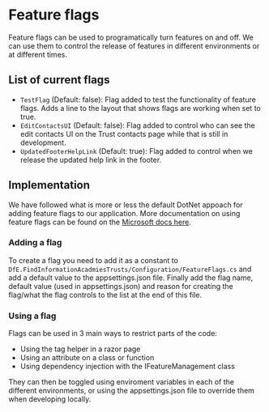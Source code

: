 # Feature flags

Feature flags can be used to programatically turn features on and off. We can use them to control the release of features in different environments or at different times.

## List of current flags

- `TestFlag` (Default: false): Flag added to test the functionality of feature flags. Adds a line to the layout that shows flags are working when set to true.
- `EditContactsUI` (Default: false): Flag added to control who can see the edit contacts UI on the Trust contacts page while that is still in development.
- `UpdatedFooterHelpLink` (Default: true): Flag added to control when we release the updated help link in the footer.

## Implementation

We have followed what is more or less the default DotNet appoach for adding feature flags to our application. More documentation on using feature flags can be found on the [Microsoft docs here](https://learn.microsoft.com/en-us/azure/azure-app-configuration/use-feature-flags-dotnet-core).

### Adding a flag

To create a flag you need to add it as a constant to `DfE.FindInformationAcadmiesTrusts/Configuration/FeatureFlags.cs` and add a default value to the appsettings.json file. Finally add the flag name, default value (used in appsettings.json) and reason for creating the flag/what the flag controls to the list at the end of this file.

### Using a flag

Flags can be used in 3 main ways to restrict parts of the code:

- Using the tag helper in a razor page
- Using an attribute on a class or function
- Using dependency injection with the IFeatureManagement class

They can then be toggled using enviroment variables in each of the different environments, or using the appsettings.json file to override them when developing locally.
